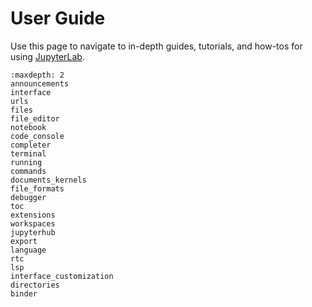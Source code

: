 # User Guide

Use this page to navigate to in-depth guides, tutorials, and how-tos for using [JupyterLab](https://jupyterlab.readthedocs.io/en/4.2.x/).

```{toctree}
:maxdepth: 2
announcements
interface
urls
files
file_editor
notebook
code_console
completer
terminal
running
commands
documents_kernels
file_formats
debugger
toc
extensions
workspaces
jupyterhub
export
language
rtc
lsp
interface_customization
directories
binder
```
